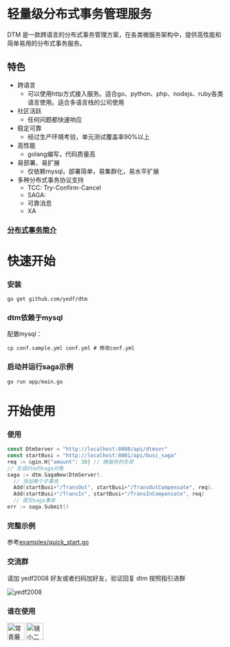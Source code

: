 # 轻量级分布式事务管理服务
DTM 是一款跨语言的分布式事务管理方案，在各类微服务架构中，提供高性能和简单易用的分布式事务服务。
## 特色

* 跨语言
  + 可以使用http方式接入服务。适合go、python、php、nodejs、ruby各类语言使用。适合多语言栈的公司使用
* 社区活跃
  + 任何问题都快速响应
* 稳定可靠
  + 经过生产环境考验，单元测试覆盖率90%以上
* 高性能
  + golang编写，代码质量高
* 易部署、易扩展
  + 仅依赖mysql，部署简单，易集群化，易水平扩展
* 多种分布式事务协议支持
  + TCC: Try-Confirm-Cancel
  + SAGA:
  + 可靠消息
  + XA

### [分布式事务简介](./intro-xa.md)
# 快速开始
### 安装
`go get github.com/yedf/dtm`
### dtm依赖于mysql

配置mysql：  

`cp conf.sample.yml conf.yml # 修改conf.yml`  

### 启动并运行saga示例
`go run app/main.go`

# 开始使用

### 使用
``` go
const DtmServer = "http://localhost:8080/api/dtmsvr"
const startBusi = "http://localhost:8081/api/busi_saga"
req := &gin.H{"amount": 30} // 微服务的负荷
// 生成dtm的saga对象
saga := dtm.SagaNew(DtmServer).
  // 添加两个子事务
  Add(startBusi+"/TransOut", startBusi+"/TransOutCompensate", req).
  Add(startBusi+"/TransIn", startBusi+"/TransInCompensate", req)
  // 提交saga事务
err := saga.Submit()
```
### 完整示例
参考[examples/quick_start.go](./examples/quick_start.go)

### 交流群
请加 yedf2008 好友或者扫码加好友，验证回复 dtm 按照指引进群  

![yedf2008](http://service.ivydad.com/cover/dubbingb6b5e2c0-2d2a-cd59-f7c5-c6b90aceb6f1.jpeg)

### 谁在使用
<div style='vertical-align: middle'>
    <img alt='常青藤爸爸' height='40'  src='https://www.ivydad.com/_nuxt/img/header-logo.2645ad5.png'  /img>
    <img alt='镜小二' height='40'  src='https://img.epeijing.cn/official-website/assets/logo.png'  /img>
</div>